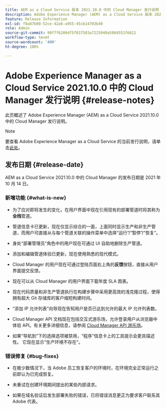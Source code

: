 ```yaml
---
title: AEM as a Cloud Service 版本 2021.10.0 中的 Cloud Manager 发行说明
description: Adobe Experience Manager (AEM) as a Cloud Service 版本 2021.10.0 中的 Cloud Manager 发行说明
feature: Release Information
exl-id: f8a87b00-52ce-42a6-a955-45cb14703b40
role: Admin
source-git-commit: 90f7f6209df5f837583a7225940a5984551f6622
workflow-type: tm+mt
source-wordcount: '409'
ht-degree: 100%

---
```


# Adobe Experience Manager as a Cloud Service 2021.10.0 中的 Cloud Manager 发行说明 {#release-notes}

此页概述了 Adobe Experience Manager (AEM) as a Cloud Service 2021.10.0 中的 Cloud Manager 发行说明。

>[!NOTE]
>要查看 Adobe Experience Manager as a Cloud Service 的当前发行说明，请单击[此处](https://experienceleague.adobe.com/docs/experience-manager-cloud-service/content/release-notes/release-notes/release-notes-current.html)。

## 发布日期 {#release-date}

AEM as a Cloud Service 2021.10.0 中的 Cloud Manager 的发布日期是 2021 年 10 月 14 日。


### 新增功能 {#what-is-new}

* 为了应对即将发生的变化，在用户界面中现在引用现有的部署管道时将其称为&#x200B;**全栈**&#x200B;管道。

* 管道信息卡已更新，现在仅显示综合的一面，上面同时显示生产和非生产管道，而用户可直接从与每个管道关联的操作菜单中选择“运行”/“暂停”/“恢复”。

* 身处“部署管理员”角色中的用户现在可通过 UI 自助地删除生产管道。

* 添加和编辑管道体验已更新，现在使用熟悉的现代模式。

* Cloud Manager 的用户现在可通过登陆页面右上角的&#x200B;**反馈**&#x200B;按钮，直接从用户界面提交反馈。

* 现在可以从 Cloud Manager 的用户界面下载年度 SLA 图表。

* 现在代码质量和非生产管道执行在构建步骤中采用更高效的浅克隆过程，使得拥有超大 Git 存储库的客户缩短构建时间。

* “添加 IP 允许列表”向导现在告知用户是否已达到允许的最大 IP 允许列表数。

* Cloud Manager API 文档现在包括交互式游乐场，允许登录用户从浏览器中体验 API。有关更多详细信息，请参阅 [Cloud Manager API 游乐场](https://developer.adobe.com/experience-cloud/cloud-manager/reference/playground/)。

* 如果“导航到”下的选择选项被禁用，“程序”信息卡上的工具提示会更具描述性。 它现在显示“生产环境不存在”。

### 错误修复 {#bug-fixes}

* 在极少数情况下，当 Adobe 员工恢复客户的环境时，在环境完全正常运行之前即认为已完成恢复。

* 未重试在创建环境期间提出的某些内部请求。

* 如果在域名验证后发生部署失败的错误，已将错误消息更正为要求客户联系其 Adobe 代表。
